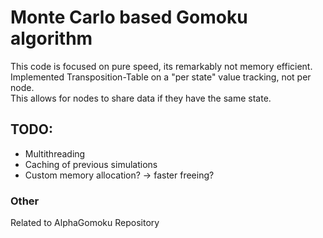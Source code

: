 # Monte Carlo based Gomoku algorithm

This code is focused on pure speed, its remarkably not memory efficient.<br>
Implemented Transposition-Table on a "per state" value tracking, not per node.<br>
This allows for nodes to share data if they have the same state.<br>

## TODO:

- Multithreading
- Caching of previous simulations
- Custom memory allocation? -> faster freeing?

### Other

Related to AlphaGomoku Repository
